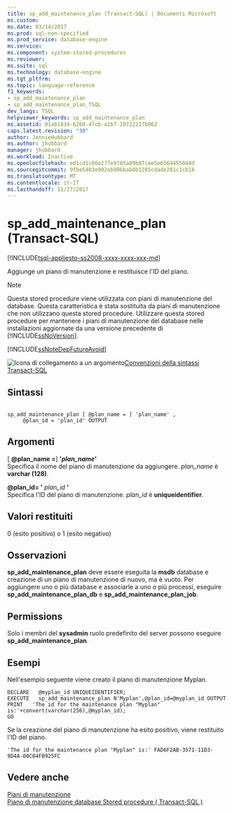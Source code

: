 ```yaml
---
title: sp_add_maintenance_plan (Transact-SQL) | Documenti Microsoft
ms.custom: 
ms.date: 03/14/2017
ms.prod: sql-non-specified
ms.prod_service: database-engine
ms.service: 
ms.component: system-stored-procedures
ms.reviewer: 
ms.suite: sql
ms.technology: database-engine
ms.tgt_pltfrm: 
ms.topic: language-reference
f1_keywords:
- sp_add_maintenance_plan
- sp_add_maintenance_plan_TSQL
dev_langs: TSQL
helpviewer_keywords: sp_add_maintenance_plan
ms.assetid: 01ab1834-6260-47cb-a1b7-20722217b062
caps.latest.revision: "30"
author: JennieHubbard
ms.author: jhubbard
manager: jhubbard
ms.workload: Inactive
ms.openlocfilehash: ed1cd1c66e277e9705a89b07cee5e6564455040d
ms.sourcegitcommit: 9fbe5403e902eb996bab0b1285cdade281c1cb16
ms.translationtype: MT
ms.contentlocale: it-IT
ms.lasthandoff: 11/27/2017
---
```

# <a name="spaddmaintenanceplan-transact-sql"></a>sp_add_maintenance_plan (Transact-SQL)
[!INCLUDE[tsql-appliesto-ss2008-xxxx-xxxx-xxx-md](../../includes/tsql-appliesto-ss2008-xxxx-xxxx-xxx-md.md)]

  Aggiunge un piano di manutenzione e restituisce l'ID del piano.  
  
> [!NOTE]  
>  Questa stored procedure viene utilizzata con piani di manutenzione del database. Questa caratteristica è stata sostituita da piani di manutenzione che non utilizzano questa stored procedure. Utilizzare questa stored procedure per mantenere i piani di manutenzione del database nelle installazioni aggiornate da una versione precedente di [!INCLUDE[ssNoVersion](../../includes/ssnoversion-md.md)].  
  
 [!INCLUDE[ssNoteDepFutureAvoid](../../includes/ssnotedepfutureavoid-md.md)]  
  
 ![Icona di collegamento a un argomento](../../database-engine/configure-windows/media/topic-link.gif "Icona di collegamento a un argomento")[Convenzioni della sintassi Transact-SQL](../../t-sql/language-elements/transact-sql-syntax-conventions-transact-sql.md)  
  
## <a name="syntax"></a>Sintassi  
  
```  
  
sp_add_maintenance_plan [ @plan_name = ] 'plan_name' ,   
     @plan_id = 'plan_id' OUTPUT  
```  
  
## <a name="arguments"></a>Argomenti  
 [  **@plan_name =**] **'***plan_name***'**  
 Specifica il nome del piano di manutenzione da aggiungere. *plan_name* è **varchar (128)**.  
  
 **@plan_id= '** *plan_id* **'**  
 Specifica l'ID del piano di manutenzione. *plan_id* è **uniqueidentifier**.  
  
## <a name="return-code-values"></a>Valori restituiti  
 0 (esito positivo) o 1 (esito negativo)  
  
## <a name="remarks"></a>Osservazioni  
 **sp_add_maintenance_plan** deve essere eseguita la **msdb** database e creazione di un piano di manutenzione di nuovo, ma è vuoto. Per aggiungere uno o più database e associarle a uno o più processi, eseguire **sp_add_maintenance_plan_db** e **sp_add_maintenance_plan_job**.  
  
## <a name="permissions"></a>Permissions  
 Solo i membri del **sysadmin** ruolo predefinito del server possono eseguire **sp_add_maintenance_plan**.  
  
## <a name="examples"></a>Esempi  
 Nell'esempio seguente viene creato il piano di manutenzione Myplan.  
  
```  
DECLARE   @myplan_id UNIQUEIDENTIFIER;  
EXECUTE   sp_add_maintenance_plan N'Myplan',@plan_id=@myplan_id OUTPUT  
PRINT   'The id for the maintenance plan "Myplan" is:'+convert(varchar(256),@myplan_id);  
GO  
```  
  
 Se la creazione del piano di manutenzione ha esito positivo, viene restituito l'ID del piano.  
  
```  
'The id for the maintenance plan "Myplan" is:' FAD6F2AB-3571-11D3-9D4A-00C04FB925FC  
```  
  
## <a name="see-also"></a>Vedere anche  
 [Piani di manutenzione](../../relational-databases/maintenance-plans/maintenance-plans.md)   
 [Piano di manutenzione database Stored procedure &#40; Transact-SQL &#41;](../../relational-databases/system-stored-procedures/database-maintenance-plan-stored-procedures-transact-sql.md)  
  
  
